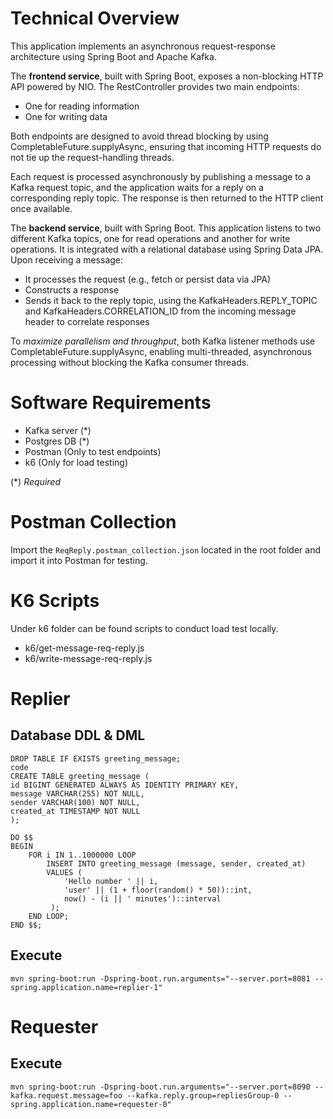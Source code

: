 # Technical Overview
This application implements an asynchronous request-response architecture using Spring Boot and Apache Kafka.

The <b>frontend service</b>, built with Spring Boot, exposes a non-blocking HTTP API powered by NIO. The RestController provides two main endpoints:
- One for reading information
- One for writing data

Both endpoints are designed to avoid thread blocking by using CompletableFuture.supplyAsync, ensuring that incoming HTTP requests do not tie up the request-handling threads.

Each request is processed asynchronously by publishing a message to a Kafka request topic, and the application waits for a reply on a corresponding reply topic. The response is then returned to the HTTP client once available.

The <b>backend service</b>, built with Spring Boot. This application listens to two different Kafka topics, one for read operations and another for write operations. It is integrated with a relational database using Spring Data JPA. Upon receiving a message:
- It processes the request (e.g., fetch or persist data via JPA)
- Constructs a response
- Sends it back to the reply topic, using the KafkaHeaders.REPLY_TOPIC and KafkaHeaders.CORRELATION_ID from the incoming message header to correlate responses

To _maximize parallelism and throughput_, both Kafka listener methods use CompletableFuture.supplyAsync, enabling multi-threaded, asynchronous processing without blocking the Kafka consumer threads.

# Software Requirements
- Kafka server (*)
- Postgres DB (*)
- Postman (Only to test endpoints)
- k6 (Only for load testing)

(*) _Required_

# Postman Collection
Import the `ReqReply.postman_collection.json` located in the root folder and import it into Postman for testing.

# K6 Scripts
Under k6 folder can be found scripts to conduct load test locally.
- k6/get-message-req-reply.js
- k6/write-message-req-reply.js

# Replier

## Database DDL & DML
```
DROP TABLE IF EXISTS greeting_message;
code
CREATE TABLE greeting_message (
id BIGINT GENERATED ALWAYS AS IDENTITY PRIMARY KEY,
message VARCHAR(255) NOT NULL,
sender VARCHAR(100) NOT NULL,
created_at TIMESTAMP NOT NULL
);
```
```
DO $$
BEGIN
    FOR i IN 1..1000000 LOOP
        INSERT INTO greeting_message (message, sender, created_at)
        VALUES (
            'Hello number ' || i,
            'user' || (1 + floor(random() * 50))::int,
            now() - (i || ' minutes')::interval
         );
    END LOOP;
END $$;
```

## Execute
```
mvn spring-boot:run -Dspring-boot.run.arguments="--server.port=8081 --spring.application.name=replier-1"
```
# Requester

## Execute
```
mvn spring-boot:run -Dspring-boot.run.arguments="--server.port=8090 --kafka.request.message=foo --kafka.reply.group=repliesGroup-0 --spring.application.name=requester-0"
```
